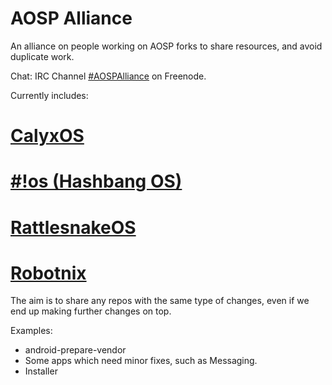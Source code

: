 # AOSP Alliance

An alliance on people working on AOSP forks to share resources, and avoid duplicate work.

Chat: IRC Channel [#AOSPAlliance](https://webchat.freenode.net/#AOSPAlliance) on Freenode.

Currently includes:
# 
# [CalyxOS](https://gitlab.com/calyxos)
# [#!os (Hashbang OS)](https://github.com/hashbang/os)
# [RattlesnakeOS](https://github.com/RattlesnakeOS)
# [Robotnix](https://github.com/danielfullmer/robotnix)

The aim is to share any repos with the same type of changes, even if we end up making further changes on top.

Examples:
* android-prepare-vendor
* Some apps which need minor fixes, such as Messaging.
* Installer
